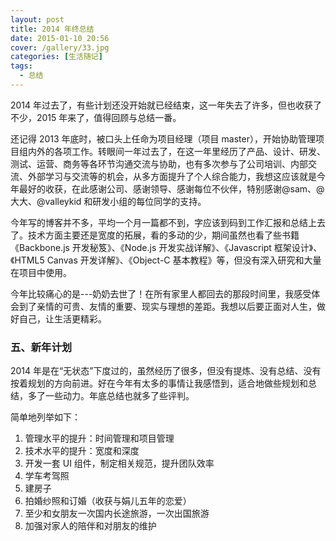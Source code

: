 ```yaml
---
layout: post
title: 2014 年终总结
date: 2015-01-10 20:56
cover: /gallery/33.jpg
categories: [生活随记]
tags:
  - 总结
---
```


2014 年过去了，有些计划还没开始就已经结束，这一年失去了许多，但也收获了不少，2015 年来了，值得回顾与总结一番。

还记得 2013 年底时，被口头上任命为项目经理（项目 master），开始协助管理项目组内外的各项工作。转眼间一年过去了，在这一年里经历了产品、设计、研发、测试、运营、商务等各环节沟通交流与协助，也有多次参与了公司培训、内部交流、外部学习与交流等的机会，从多方面提升了个人综合能力，我想这应该就是今年最好的收获，在此感谢公司、感谢领导、感谢每位不伙伴，特别感谢@sam、@大大、@valleykid 和研发小组的每位同学的支持。

今年写的博客并不多，平均一个月一篇都不到，字应该到码到工作汇报和总结上去了。技术方面主要还是宽度的拓展，看的多动的少，期间虽然也看了些书籍《Backbone.js 开发秘笈》、《Node.js 开发实战详解》、《Javascript 框架设计》、《HTML5 Canvas 开发详解》、《Object-C 基本教程》等，但没有深入研究和大量在项目中使用。

今年比较痛心的是---奶奶去世了！在所有家里人都回去的那段时间里，我感受体会到了亲情的可贵、友情的重要、现实与理想的差距。我想以后要正面对人生，做好自己，让生活更精彩。

### 五、新年计划

2014 年是在“无状态”下度过的，虽然经历了很多，但没有提炼、没有总结、没有按着规划的方向前进。好在今年有太多的事情让我感悟到，适合地做些规划和总结，多了一些动力。年底总结也就多了些评判。

简单地列举如下：

1. 管理水平的提升：时间管理和项目管理
2. 技术水平的提升：宽度和深度
3. 开发一套 UI 组件，制定相关规范，提升团队效率
4. 学车考驾照
5. 建房子
6. 拍婚纱照和订婚（收获与娟儿五年的恋爱）
7. 至少和女朋友一次国内长途旅游，一次出国旅游
8. 加强对家人的陪伴和对朋友的维护
